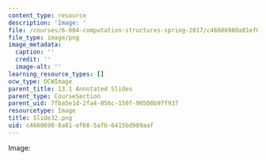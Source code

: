 ```yaml
---
content_type: resource
description: 'Image: '
file: /courses/6-004-computation-structures-spring-2017/c46606980a81ef685afb6415bd989aaf_Slide32.png
file_type: image/png
image_metadata:
  caption: ''
  credit: ''
  image-alt: ''
learning_resource_types: []
ocw_type: OCWImage
parent_title: 13.1 Annotated Slides
parent_type: CourseSection
parent_uid: 7fba5e1d-2fa4-056c-150f-90508b97f937
resourcetype: Image
title: Slide32.png
uid: c4660698-0a81-ef68-5afb-6415bd989aaf
---
```

Image: 


